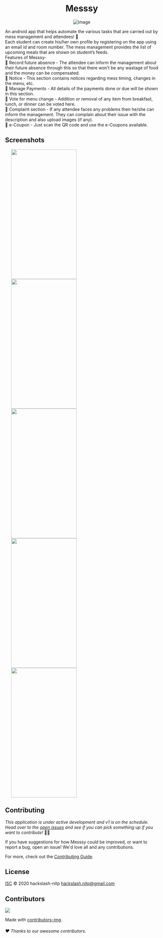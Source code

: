 <h1 align="center">Messsy</h1>

<span style="display:block;text-align:center">![image](https://github.com/hackslash-nitp/messsy/raw/master/app/src/main/res/drawable/logo.png)</span>

An android app that helps automate the various tasks that are carried out by mess management and attendees! 🎉<br>
Each student can create his/her own profile by registering on the app using an email id and room number. The mess management provides the list of upcoming meals that are shown on student’s feeds.<br>
Features of Messsy-<br>
🌟 Record future absence - The attendee can inform the management about their future absence through this so that there won’t be any wastage of food and the money can be compensated. <br>
🌟 Notice - This section contains notices regarding mess timing, changes in the menu, etc.<br>
🌟 Manage Payments - All details of the payments done or due will be shown in this section.<br>
🌟 Vote for menu change - Addition or removal of any item from breakfast, lunch, or dinner can be voted here.<br>
🌟 Complaint section - If any attendee faces any problems then he/she can inform the management. They can complain about their issue with the description and also upload images (if any).<br>
🌟 e-Coupon - Just scan the QR code and use the e-Coupons available.<br>

<h2> Screenshots</h2> 
<p float="left">
  <img src="assests/home.png"       style="display:block"  height="425" width="215" hspace="20" />
  <img src="assests/signup.png"     style="display:block"  height="425" width="215" hspace="20" /> 
  <img src="assests/nav_drawer.png" style="display:block"  height="425" width="215" hspace="20" />
  <img src="assests/absence.png"    style="display:block"  height="425" width="215" hspace="20" /> 
  <img src="assests/complaint.png"  style="display:block"  height="425" width="215" hspace="20"/>
</p>


## Contributing

*This application is under active development and v1 is on the schedule. Head over to the [open issues](https://github.com/hackslash-nitp/messsy/issues) and see if you can pick something up if you want to contribute!* 👨‍💻

If you have suggestions for how Messsy could be improved, or want to report a bug, open an issue! We'd love all and any contributions.

For more, check out the [Contributing Guide](CONTRIBUTING.md).

## License

[ISC](LICENSE) © 2020 hackslash-nitp <hackslash.nitp@gmail.com>

<h2>  Contributors</h2> 
<a href="https://github.com/hackslash-nitp/messsy/graphs/contributors">
  <img src="https://contrib.rocks/image?repo=hackslash-nitp/messsy" />
</a>

Made with [contributors-img](https://contrib.rocks).
###### ❤️ Thanks to our awesome contributors.

